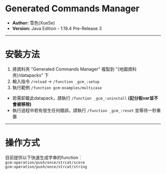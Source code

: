 # Generated Commands Manager
 
- **Author:** 雪色(XueSe)
- **Version:** Java Edition - 1.19.4 Pre-Release 3

---

# 安裝方法

1. 將資料夾 "Generated Commands Manager" 複製到 "(地圖資料夾)/datapacks" 下
2. 輸入指令 `/reload` -> `/function _gcm_:setup`
3. 執行範例 `/function gcm:examples/multicase`

- 若需卸載此datapack，請執行 `/function _gcm_:uninstall` **(記分板var並不會被移除)**
- 執行過程中若有發生任何錯誤，請執行 `/function _gcm_:reset` 並等待一秒重置

---

# 操作方式

目前提供以下快速生成字串的function：
`gcm:operation/push/once/strcat/score`
`gcm:operation/push/once/strcat/string`
